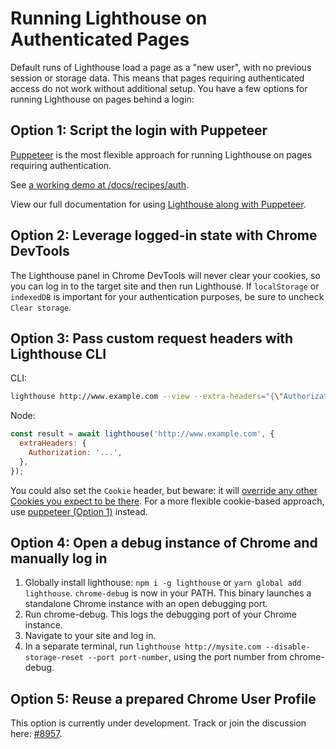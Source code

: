# Running Lighthouse on Authenticated Pages

Default runs of Lighthouse load a page as a "new user", with no previous session or storage data. This means that pages requiring authenticated access do not work without additional setup. You have a few options for running Lighthouse on pages behind a login:

## Option 1: Script the login with Puppeteer

[Puppeteer](https://pptr.dev) is the most flexible approach for running Lighthouse on pages requiring authentication.

See [a working demo at /docs/recipes/auth](./recipes/auth).

View our full documentation for using [Lighthouse along with Puppeteer](https://github.com/GoogleChrome/lighthouse/blob/main/docs/puppeteer.md).

## Option 2: Leverage logged-in state with Chrome DevTools

The Lighthouse panel in Chrome DevTools will never clear your cookies, so you can log in to the target site and then run Lighthouse. If `localStorage` or `indexedDB` is important for your authentication purposes, be sure to uncheck `Clear storage`.

## Option 3: Pass custom request headers with Lighthouse CLI

CLI:
```sh
lighthouse http://www.example.com --view --extra-headers="{\"Authorization\":\"...\"}"
```

Node:
```js
const result = await lighthouse('http://www.example.com', {
  extraHeaders: {
    Authorization: '...',
  },
});
```

You could also set the `Cookie` header, but beware: it will [override any other Cookies you expect to be there](https://github.com/GoogleChrome/lighthouse/pull/9170). For a more flexible cookie-based approach, use [puppeteer (Option 1)](./recipes/auth/README.md) instead.

## Option 4: Open a debug instance of Chrome and manually log in

1. Globally install lighthouse: `npm i -g lighthouse` or `yarn global add lighthouse`. `chrome-debug` is now in your PATH. This binary launches a standalone Chrome instance with an open debugging port.
2. Run chrome-debug. This logs the debugging port of your Chrome instance.
3. Navigate to your site and log in.
4. In a separate terminal, run `lighthouse http://mysite.com --disable-storage-reset --port port-number`, using the port number from chrome-debug.

## Option 5: Reuse a prepared Chrome User Profile

This option is currently under development. Track or join the discussion here: [#8957](https://github.com/GoogleChrome/lighthouse/issues/8957).
